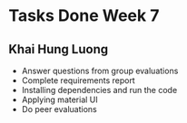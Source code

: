 # Tasks Done Week 7
## Khai Hung Luong

- Answer questions from group evaluations
- Complete requirements report
- Installing dependencies and run the code
- Applying material UI
- Do peer evaluations
